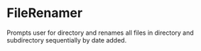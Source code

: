 # FileRenamer
Prompts user for directory and renames all files in directory and subdirectory sequentially by date added.
